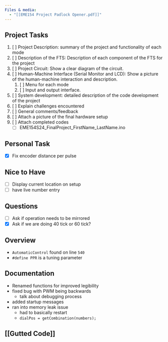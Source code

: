 ```yaml
---
Files & media:
  - "[[EME154 Project Padlock Opener.pdf]]"
---
```

## Project Tasks
1. [ ] Project Description: summary of the project and functionality of each mode
2. [ ] Description of the FTS: Description of each component of the FTS for the project
3. [ ] Project Circuit: Show a clear diagram of the circuit.
4. [ ] Human-Machine Interface (Serial Monitor and LCD): Show a picture of the human-machine interaction and description.
    1. [ ] Menu for each mode
    2. [ ] Input and output interface.
5. [ ] System development: detailed description of the code development of the project
6. [ ] Explain challenges encountered
7. [ ] General comments/feedback
8. [ ] Attach a picture of the final hardware setup
9. [ ] Attach completed codes  
    - [ ] EME154S24_FinalProject_FirstName_LastName.ino
## Personal Task
- [x] Fix encoder distance per pulse
## Nice to Have
- [ ] Display current location on setup
- [ ] have live number entry
## Questions
- [ ] Ask if operation needs to be mirrored
- [x] Ask if we are doing 40 tick or 60 tick? 
## Overview
- `AutomaticControl` found on line `540`
- `#define PPR` is a tuning parameter
## Documentation
- Renamed functions for improved legibility
- fixed bug with PWM being backwards
	- talk about debugging process
- added startup messages
- ran into memory leak issue
	- had to basically restart 
	- `dialPos = getCombination(numbers);`
## [[Gutted Code]]